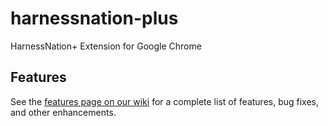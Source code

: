 # harnessnation-plus
HarnessNation+ Extension for Google Chrome

## Features

See the [features page on our wiki](https://github.com/tfrizzell/harnessnation-plus/wiki/Features) for a complete list of features, bug fixes, and other enhancements.
